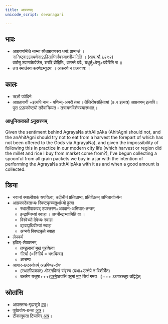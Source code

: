 ```yaml
---
title: आग्रयणम्
unicode_script: devanagari

---
```


## भावः
- आग्रयणमिति नाम्ना श्रौताग्रयणस्य धर्माः प्राप्यन्ते ।  
नानिष्ट्वाऽऽग्रयणेनाऽऽहिताग्निर्नवस्याश्नीयादिति । (आप.श्रौ.६२९२)  
वर्षासु श्यामाकैर्यजेत, शरदि व्रीहिभिः, वसन्ते यवैः, यथुर्तु<वेणु>यवैरिति च ॥
- तत्र स्मार्तस्य करणेऽभ्युदयः । अकरणे न प्रत्यवायः ।

## कालः
- ऋतौ पर्वदिने
- आग्रहायणी‌ ‌+इत्यपि नाम - पणिन्य्-अमरौ तथा। तैत्तिरीयसंहितायां (७.२ इत्यत्र) आग्रयणम् इत्यपि। पुरा ऽऽग्रयणेष्टयो तदैवाक्रियत - तत्रायनविशेषस्यारम्भात्। 

### आधुनिककाले ऽनुसरणम्
Given the sentiment behind AgrayaNa sthAlIpAka (AhitAgni should not, and the anAhitAgni should try not to eat from a harvest the forepart of which has not been offered to the Gods via AgrayaNa), and given the impossibility of following this in practice in our modern city life (which harvest or region did the millet and rice I buy from market come from?), I've begun collecting a spoonful from all grain packets we buy in a jar with the intention of performing the AgrayaNa sthAlIpAka with it as and when a good amount is collected. 

## क्रिया
- नवानां स्थालीपाकं श्रपयित्वा, उदीचीनं प्रतिष्ठाप्य, प्रतिष्ठितम् अभिघार्याज्येन
- आग्रयणदेवताभ्यः स्विष्टकृच्चतुर्थाभ्यो हुत्वा
  - स्थालीपाकवद् उपस्तरण+अवदान-अभिघार-तन्त्रम्
  - इन्द्राग्निभ्यां स्वाहा । अग्नीन्द्राभ्यामिति वा ।
  - विश्वेभ्यो देवेभ्यः स्वाहा
  - द्यावापृथिवीभ्यां स्वाहा
  - अग्नये स्विष्टकृते स्वाहा
- लेपकर्म
- हविश्-शेषाशनम्
  - तण्डुलानां मुखं पूरयित्वा
  - गीर्त्वा (=निगीर्य = भक्षयित्वा)
  - आचम्य
- आगार-छदस्योपर्य् अन्नपिण्ड-क्षेपः
  - (स्थालीपाकात्) ओदनपिण्डं संवृत्त्य (यथा+उत्क्षेपे न विशीर्येत)
  - उत्तरेण यजुषा+++(प॒र॒मे॒ष्ठ्यसि॑ पर॒मां मा॒ꣳ॒ श्रियं॑ गमय ।)+++  ऽऽगारस्तूप उद्विद्धेत्

## स्रोतांसि
- आपस्तम्ब-गृह्यसूत्रे [ऽत्र](https://archive.org/stream/APASTHAMBAGRUHYASUTRAMSUDARSHANAHARADATHA/APASTHAMBA%20GRUHYASUTRAM%20%28SUDARSHANA%2CHARADATHA%29#page/n271/mode/2up)।
- पूर्वप्रयोग-ग्रन्था [अत्र](http://i.imgur.com/K2SQ9EU.png)।
- टीकानुमता टिप्पणिर् [अत्र](https://checkvist.com/checklists/113019/export.html?export_notes=true&&task_ids=23681190)।

